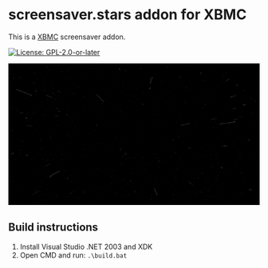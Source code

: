 # screensaver.stars addon for XBMC

This is a [XBMC](https://xbmc.tv) screensaver addon.

[![License: GPL-2.0-or-later](https://img.shields.io/badge/License-GPL%20v2+-blue.svg)](LICENSE.md)

![screenshot](https://github.com/xbmc4xbox/screensaver.stars/blob/master/screensaver.stars/resources/screenshot-01.png)

## Build instructions

1. Install Visual Studio .NET 2003 and XDK
2. Open CMD and run: `.\build.bat`